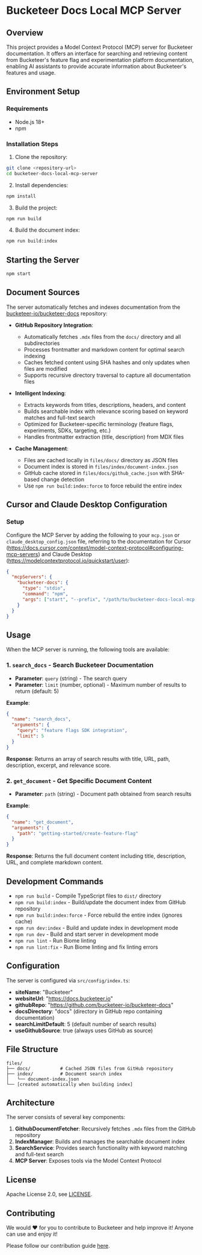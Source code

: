 # Bucketeer Docs Local MCP Server

## Overview

This project provides a Model Context Protocol (MCP) server for Bucketeer documentation. It offers an interface for searching and retrieving content from Bucketeer's feature flag and experimentation platform documentation, enabling AI assistants to provide accurate information about Bucketeer's features and usage.

## Environment Setup

### Requirements

- Node.js 18+
- npm

### Installation Steps

1. Clone the repository:

```bash
git clone <repository-url>
cd bucketeer-docs-local-mcp-server
```

2. Install dependencies:

```bash
npm install
```

3. Build the project:

```bash
npm run build
```

4. Build the document index:

```bash
npm run build:index
```

## Starting the Server

```bash
npm start
```

## Document Sources

The server automatically fetches and indexes documentation from the [bucketeer-io/bucketeer-docs](https://github.com/bucketeer-io/bucketeer-docs) repository:

- **GitHub Repository Integration**: 
  - Automatically fetches `.mdx` files from the `docs/` directory and all subdirectories
  - Processes frontmatter and markdown content for optimal search indexing
  - Caches fetched content using SHA hashes and only updates when files are modified
  - Supports recursive directory traversal to capture all documentation files

- **Intelligent Indexing**:
  - Extracts keywords from titles, descriptions, headers, and content
  - Builds searchable index with relevance scoring based on keyword matches and full-text search
  - Optimized for Bucketeer-specific terminology (feature flags, experiments, SDKs, targeting, etc.)
  - Handles frontmatter extraction (title, description) from MDX files

- **Cache Management**:
  - Files are cached locally in `files/docs/` directory as JSON files
  - Document index is stored in `files/index/document-index.json`
  - GitHub cache stored in `files/docs/github_cache.json` with SHA-based change detection
  - Use `npm run build:index:force` to force rebuild the entire index

## Cursor and Claude Desktop Configuration

### Setup

Configure the MCP Server by adding the following to your `mcp.json` or `claude_desktop_config.json` file, referring to the documentation for Cursor (https://docs.cursor.com/context/model-context-protocol#configuring-mcp-servers) and Claude Desktop (https://modelcontextprotocol.io/quickstart/user):

```json
{
  "mcpServers": {
    "bucketeer-docs": {
      "type": "stdio",
      "command": "npm",
      "args": ["start", "--prefix", "/path/to/bucketeer-docs-local-mcp-server"]
    }
  }
}
```

## Usage

When the MCP server is running, the following tools are available:

### 1. `search_docs` - Search Bucketeer Documentation
- **Parameter**: `query` (string) - The search query
- **Parameter**: `limit` (number, optional) - Maximum number of results to return (default: 5)

**Example**:
```json
{
  "name": "search_docs",
  "arguments": {
    "query": "feature flags SDK integration",
    "limit": 5
  }
}
```

**Response**: Returns an array of search results with title, URL, path, description, excerpt, and relevance score.

### 2. `get_document` - Get Specific Document Content
- **Parameter**: `path` (string) - Document path obtained from search results

**Example**:
```json
{
  "name": "get_document",
  "arguments": {
    "path": "getting-started/create-feature-flag"
  }
}
```

**Response**: Returns the full document content including title, description, URL, and complete markdown content.


## Development Commands

- `npm run build` - Compile TypeScript files to `dist/` directory
- `npm run build:index` - Build/update the document index from GitHub repository
- `npm run build:index:force` - Force rebuild the entire index (ignores cache)
- `npm run dev:index` - Build and update index in development mode
- `npm run dev` - Build and start server in development mode
- `npm run lint` - Run Biome linting
- `npm run lint:fix` - Run Biome linting and fix linting errors

## Configuration

The server is configured via `src/config/index.ts`:

- **siteName**: "Bucketeer"
- **websiteUrl**: "https://docs.bucketeer.io"
- **githubRepo**: "https://github.com/bucketeer-io/bucketeer-docs"
- **docsDirectory**: "docs" (directory in GitHub repo containing documentation)
- **searchLimitDefault**: 5 (default number of search results)
- **useGithubSource**: true (always uses GitHub as source)

## File Structure

```
files/
├── docs/           # Cached JSON files from GitHub repository
├── index/          # Document search index
│   └── document-index.json
└── [created automatically when building index]
```

## Architecture

The server consists of several key components:

1. **GithubDocumentFetcher**: Recursively fetches `.mdx` files from the GitHub repository
2. **IndexManager**: Builds and manages the searchable document index
3. **SearchService**: Provides search functionality with keyword matching and full-text search
4. **MCP Server**: Exposes tools via the Model Context Protocol

## License

Apache License 2.0, see [LICENSE](https://github.com/bucketeer-io/bucketeer/blob/master/LICENSE).

## Contributing

We would ❤️ for you to contribute to Bucketeer and help improve it! Anyone can use and enjoy it!

Please follow our contribution guide [here](https://docs.bucketeer.io/contribution-guide/contributing).